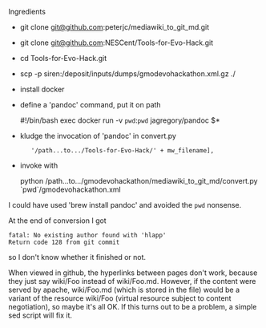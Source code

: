 Ingredients

* git clone git@github.com:peterjc/mediawiki_to_git_md.git
* git clone git@github.com:NESCent/Tools-for-Evo-Hack.git
* cd Tools-for-Evo-Hack.git
* scp -p siren:/deposit/inputs/dumps/gmodevohackathon.xml.gz ./
* install docker
* define a 'pandoc' command, put it on path

    #!/bin/bash
    exec docker run -v `pwd`:`pwd` jagregory/pandoc $*

* kludge the invocation of 'pandoc' in convert.py

         '/path...to.../Tools-for-Evo-Hack/' + mw_filename],

* invoke with

    python /path...to.../gmodevohackathon/mediawiki_to_git_md/convert.py \`pwd\`/gmodevohackathon.xml

I could have used 'brew install pandoc' and avoided the `pwd` nonsense.

At the end of conversion I got 

    fatal: No existing author found with 'hlapp'
    Return code 128 from git commit

so I don't know whether it finished or not.

When viewed in github, the hyperlinks between pages don't work,
because they just say wiki/Foo instead of wiki/Foo.md.  However, if
the content were served by apache, wiki/Foo.md (which is stored in the
file) would be a variant of the resource wiki/Foo (virtual resource
subject to content negotiation), so maybe it's all OK.  If this turns
out to be a problem, a simple sed script will fix it.
